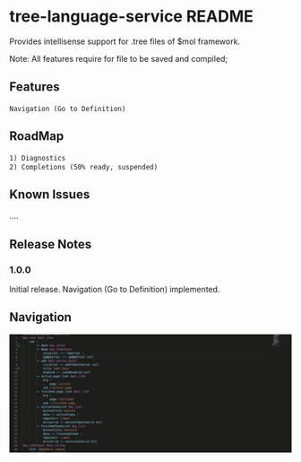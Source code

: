 # tree-language-service README

Provides intellisense support for .tree files of $mol framework.

Note: All features require for file to be saved and compiled;

## Features

    Navigation (Go to Definition)

## RoadMap

    1) Diagnostics
    2) Completions (50% ready, suspended)


## Known Issues

....

## Release Notes

### 1.0.0
Initial release. Navigation (Go to Definition) implemented.

## Navigation
![Navigation](assets/navigation.gif)




